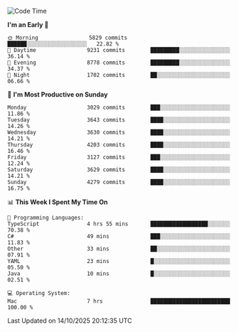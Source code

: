 <!--START_SECTION:waka-->
![Code Time](http://img.shields.io/badge/Code%20Time-5%2C427%20hrs%2050%20mins-blue)

**I'm an Early 🐤** 

```text
🌞 Morning                5829 commits        ██████░░░░░░░░░░░░░░░░░░░   22.82 % 
🌆 Daytime                9231 commits        █████████░░░░░░░░░░░░░░░░   36.14 % 
🌃 Evening                8778 commits        █████████░░░░░░░░░░░░░░░░   34.37 % 
🌙 Night                  1702 commits        ██░░░░░░░░░░░░░░░░░░░░░░░   06.66 % 
```
📅 **I'm Most Productive on Sunday** 

```text
Monday                   3029 commits        ███░░░░░░░░░░░░░░░░░░░░░░   11.86 % 
Tuesday                  3643 commits        ████░░░░░░░░░░░░░░░░░░░░░   14.26 % 
Wednesday                3630 commits        ████░░░░░░░░░░░░░░░░░░░░░   14.21 % 
Thursday                 4203 commits        ████░░░░░░░░░░░░░░░░░░░░░   16.46 % 
Friday                   3127 commits        ███░░░░░░░░░░░░░░░░░░░░░░   12.24 % 
Saturday                 3629 commits        ████░░░░░░░░░░░░░░░░░░░░░   14.21 % 
Sunday                   4279 commits        ████░░░░░░░░░░░░░░░░░░░░░   16.75 % 
```


📊 **This Week I Spent My Time On** 

```text
💬 Programming Languages: 
TypeScript               4 hrs 55 mins       ██████████████████░░░░░░░   70.38 % 
C#                       49 mins             ███░░░░░░░░░░░░░░░░░░░░░░   11.83 % 
Other                    33 mins             ██░░░░░░░░░░░░░░░░░░░░░░░   07.91 % 
YAML                     23 mins             █░░░░░░░░░░░░░░░░░░░░░░░░   05.50 % 
Java                     10 mins             █░░░░░░░░░░░░░░░░░░░░░░░░   02.51 % 

💻 Operating System: 
Mac                      7 hrs               █████████████████████████   100.00 % 
```


 Last Updated on 14/10/2025 20:12:35 UTC
<!--END_SECTION:waka-->
